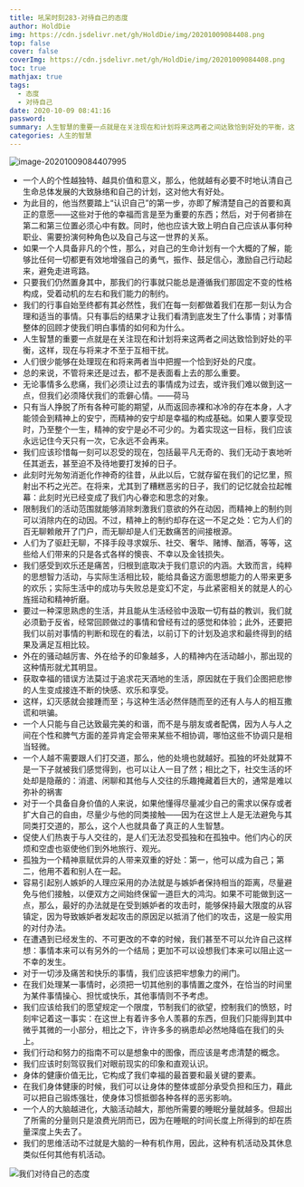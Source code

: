 ```yaml
---
title: 吼呆时刻283-对待自己的态度
author: HoldDie
img: https://cdn.jsdelivr.net/gh/HoldDie/img/20201009084408.png
top: false
cover: false
coverImg: https://cdn.jsdelivr.net/gh/HoldDie/img/20201009084408.png
toc: true
mathjax: true
tags:
  - 态度
  - 对待自己
date: 2020-10-09 08:41:16
password:
summary: 人生智慧的重要一点就是在关注现在和计划将来这两者之间达致恰到好处的平衡，这样，现在与将来才不至于互相干扰。
categories: 人生的智慧
---
```


![image-20201009084407995](https://cdn.jsdelivr.net/gh/HoldDie/img/20201009084408.png)

- 一个人的个性越独特、越具价值和意义，那么，他就越有必要不时地认清自己生命总体发展的大致脉络和自己的计划，这对他大有好处。
- 为此目的，他当然要踏上“认识自己”的第一步，亦即了解清楚自己的首要和真正的意愿——这些对于他的幸福而言是至为重要的东西；然后，对于何者排在第二和第三位置必须心中有数。同时，他也应该大致上明白自己应该从事何种职业、需要扮演何种角色以及自己与这一世界的关系。
- 如果一个人具备非凡的个性，那么，对自己的生命计划有一个大概的了解，能够比任何一切都更有效地增强自己的勇气，振作、鼓足信心，激励自己行动起来，避免走进弯路。
- 只要我们仍然置身其中，那我们的行事就只能总是遵循我们那固定不变的性格构成，受着动机的左右和我们能力的制约。
- 我们的行事自始至终都有其必然性，我们在每一刻都做着我们在那一刻认为合理和适当的事情。只有事后的结果才让我们看清到底发生了什么事情；对事情整体的回顾才使我们明白事情的如何和为什么。
- 人生智慧的重要一点就是在关注现在和计划将来这两者之间达致恰到好处的平衡，这样，现在与将来才不至于互相干扰。
- 人们很少能够在处理现在和将来两者当中把握一个恰到好处的尺度。
- 总的来说，不管将来还是过去，都不是表面看上去的那么重要。
- 无论事情多么悲痛，我们必须让过去的事情成为过去，或许我们难以做到这一点，但我们必须降伏我们的乖僻心情。——荷马
- 只有当人挣脱了所有各种可能的期望，从而返回赤裸和冰冷的存在本身，人才能领会到精神上的安宁，而精神的安宁却是幸福的构成基础。如果人要享受现时，乃至整个一生，精神的安宁是必不可少的。为着实现这一目标，我们应该永远记住今天只有一次，它永远不会再来。
- 我们应该珍惜每一刻可以忍受的现在，包括最平凡无奇的、我们无动于衷地听任其逝去，甚至迫不及待地要打发掉的日子。
- 此刻时光匆匆消逝化作神奇的往昔，从此以后，它就存留在我们的记忆里，照射出不朽之光芒。在将来，尤其到了糟糕恶劣的日子，我们的记忆就会拉起帷幕：此刻时光已经变成了我们内心眷恋和思念的对象。
- 限制我们的活动范围就能够消除刺激我们意欲的外在动因，而精神上的制约则可以消除内在的动因。不过，精神上的制约却存在这一不足之处：它为人们的百无聊赖敞开了门户，而无聊却是人们无数痛苦的间接根源。
- 人们为了驱赶无聊，不择手段寻求娱乐、社交、奢华、赌博、酗酒，等等，这些给人们带来的只是各式各样的懊丧、不幸以及金钱损失。
- 我们感受到欢乐还是痛苦，归根到底取决于我们意识的内涵。大致而言，纯粹的思想智力活动，与实际生活相比较，能给具备这方面思想能力的人带来更多的欢乐；实际生活中的成功与失败总是变幻不定，与此紧密相关的就是人的心旌摇动和精神折磨。
- 要过一种深思熟虑的生活，并且能从生活经验中汲取一切有益的教训，我们就必须勤于反省，经常回顾做过的事情和曾经有过的感觉和体验；此外，还要把我们以前对事情的判断和现在的看法，以前订下的计划及追求和最终得到的结果及满足互相比较。
- 外在的骚动越厉害、外在给予的印象越多，人的精神内在活动越小，那出现的这种情形就尤其明显。
- 获取幸福的错误方法莫过于追求花天酒地的生活，原因就在于我们企图把悲惨的人生变成接连不断的快感、欢乐和享受。
- 这样，幻灭感就会接踵而至；与这种生活必然伴随而至的还有人与人的相互撒谎和哄骗。
- 一个人只能与自己达致最完美的和谐，而不是与朋友或者配偶，因为人与人之间在个性和脾气方面的差异肯定会带来某些不相协调，哪怕这些不协调只是相当轻微。
- 一个人越不需要跟人们打交道，那么，他的处境也就越好。孤独的坏处就算不是一下子就被我们感觉得到，也可以让人一目了然；相比之下，社交生活的坏处却是隐蔽的：消遣、闲聊和其他与人交往的乐趣掩藏着巨大的，通常是难以弥补的祸害
- 对于一个具备自身价值的人来说，如果他懂得尽量减少自己的需求以保存或者扩大自己的自由，尽量少与他的同类接触——因为在这世上人是无法避免与其同类打交道的，那么，这个人也就具备了真正的人生智慧。
- 促使人们热衷于与人交往的，是人们无法忍受孤独和在孤独中。他们内心的厌烦和空虚也驱使他们到外地旅行、观光。
- 孤独为一个精神禀赋优异的人带来双重的好处：第一，他可以成为自己；第二，他用不着和别人在一起。
- 容易引起别人嫉妒的人理应采用的办法就是与嫉妒者保持相当的距离，尽量避免与他们接触，以便双方之间始终保留一道巨大的鸿沟。如果不可能做到这一点，那么，最好的办法就是在受到嫉妒者的攻击时，能够保持最大限度的从容镇定，因为导致嫉妒者发起攻击的原因足以抵消了他们的攻击，这是一般实用的对付办法。
- 在遭遇到已经发生的、不可更改的不幸的时候，我们甚至不可以允许自己这样想：事情本来可以有另外的一个结局；更加不可以设想我们本来可以阻止这一不幸的发生。
- 对于一切涉及痛苦和快乐的事情，我们应该把牢想象力的闸门。
- 在我们处理某一事情时，必须把一切其他别的事情置之度外，在恰当的时间里为某件事情操心、担忧或快乐，其他事情则不予考虑。
- 我们应该给我们的愿望规定一个限度，节制我们的欲望，控制我们的愤怒，时刻牢记着这一事实：在这世上有着许多令人羡慕的东西，但我们只能得到其中微乎其微的一小部分，相比之下，许许多多的祸患却必然地降临在我们的头上。
- 我们行动和努力的指南不可以是想象中的图像，而应该是考虑清楚的概念。
- 我们应该时刻驾驭我们对眼前现实的印象和直观认识。
- 身体的健康价值无比，它构成了我们幸福的最首要和最关键的要素。
- 在我们身体健康的时候，我们可以让身体的整体或部分承受负担和压力，藉此可以把自己锻炼强壮，使身体习惯抵御各种各样的恶劣影响。
- 一个人的大脑越进化，大脑活动越大，那他所需要的睡眠分量就越多。但超出了所需的分量则只是浪费光阴而已，因为在睡眠的时间长度上所得到的却在质量深度上失去了。
- 我们的思维活动不过就是大脑的一种有机作用，因此，这种有机活动及其休息类似任何其他有机活动。

![我们对待自己的态度](https://cdn.jsdelivr.net/gh/HoldDie/img/20201009084522.png)